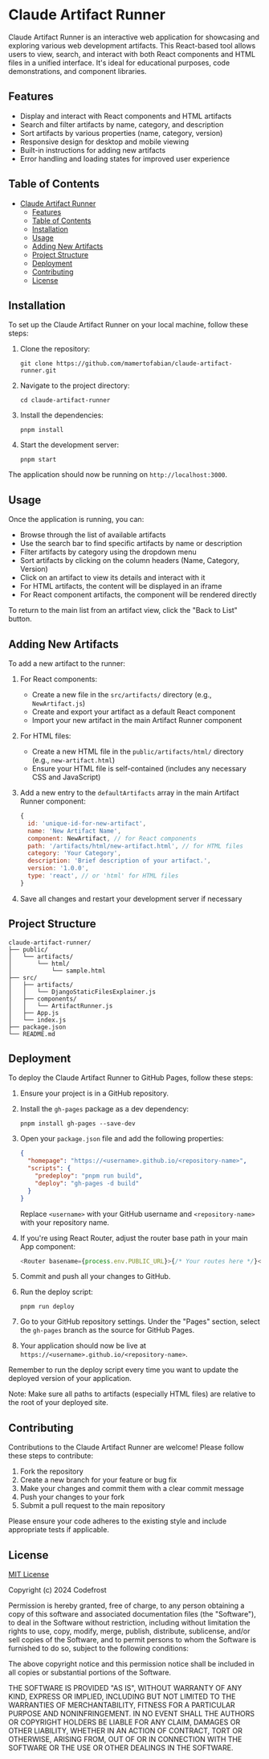 # Claude Artifact Runner

Claude Artifact Runner is an interactive web application for showcasing and exploring various web development artifacts. This React-based tool allows users to view, search, and interact with both React components and HTML files in a unified interface. It's ideal for educational purposes, code demonstrations, and component libraries.

## Features

- Display and interact with React components and HTML artifacts
- Search and filter artifacts by name, category, and description
- Sort artifacts by various properties (name, category, version)
- Responsive design for desktop and mobile viewing
- Built-in instructions for adding new artifacts
- Error handling and loading states for improved user experience

## Table of Contents

- [Claude Artifact Runner](#claude-artifact-runner)
  - [Features](#features)
  - [Table of Contents](#table-of-contents)
  - [Installation](#installation)
  - [Usage](#usage)
  - [Adding New Artifacts](#adding-new-artifacts)
  - [Project Structure](#project-structure)
  - [Deployment](#deployment)
  - [Contributing](#contributing)
  - [License](#license)

## Installation

To set up the Claude Artifact Runner on your local machine, follow these steps:

1. Clone the repository:

   ```
   git clone https://github.com/mamertofabian/claude-artifact-runner.git
   ```

2. Navigate to the project directory:

   ```
   cd claude-artifact-runner
   ```

3. Install the dependencies:

   ```
   pnpm install
   ```

4. Start the development server:
   ```
   pnpm start
   ```

The application should now be running on `http://localhost:3000`.

## Usage

Once the application is running, you can:

- Browse through the list of available artifacts
- Use the search bar to find specific artifacts by name or description
- Filter artifacts by category using the dropdown menu
- Sort artifacts by clicking on the column headers (Name, Category, Version)
- Click on an artifact to view its details and interact with it
- For HTML artifacts, the content will be displayed in an iframe
- For React component artifacts, the component will be rendered directly

To return to the main list from an artifact view, click the "Back to List" button.

## Adding New Artifacts

To add a new artifact to the runner:

1. For React components:

   - Create a new file in the `src/artifacts/` directory (e.g., `NewArtifact.js`)
   - Create and export your artifact as a default React component
   - Import your new artifact in the main Artifact Runner component

2. For HTML files:

   - Create a new HTML file in the `public/artifacts/html/` directory (e.g., `new-artifact.html`)
   - Ensure your HTML file is self-contained (includes any necessary CSS and JavaScript)

3. Add a new entry to the `defaultArtifacts` array in the main Artifact Runner component:

   ```javascript
   {
     id: 'unique-id-for-new-artifact',
     name: 'New Artifact Name',
     component: NewArtifact, // for React components
     path: '/artifacts/html/new-artifact.html', // for HTML files
     category: 'Your Category',
     description: 'Brief description of your artifact.',
     version: '1.0.0',
     type: 'react', // or 'html' for HTML files
   }
   ```

4. Save all changes and restart your development server if necessary

## Project Structure

```
claude-artifact-runner/
├── public/
│   └── artifacts/
│       └── html/
│           └── sample.html
├── src/
│   ├── artifacts/
│   │   └── DjangoStaticFilesExplainer.js
│   ├── components/
│   │   └── ArtifactRunner.js
│   ├── App.js
│   └── index.js
├── package.json
└── README.md
```

## Deployment

To deploy the Claude Artifact Runner to GitHub Pages, follow these steps:

1. Ensure your project is in a GitHub repository.

2. Install the `gh-pages` package as a dev dependency:

   ```
   pnpm install gh-pages --save-dev
   ```

3. Open your `package.json` file and add the following properties:

   ```json
   {
     "homepage": "https://<username>.github.io/<repository-name>",
     "scripts": {
       "predeploy": "pnpm run build",
       "deploy": "gh-pages -d build"
     }
   }
   ```

   Replace `<username>` with your GitHub username and `<repository-name>` with your repository name.

4. If you're using React Router, adjust the router base path in your main App component:

   ```javascript
   <Router basename={process.env.PUBLIC_URL}>{/* Your routes here */}</Router>
   ```

5. Commit and push all your changes to GitHub.

6. Run the deploy script:

   ```
   pnpm run deploy
   ```

7. Go to your GitHub repository settings. Under the "Pages" section, select the `gh-pages` branch as the source for GitHub Pages.

8. Your application should now be live at `https://<username>.github.io/<repository-name>`.

Remember to run the deploy script every time you want to update the deployed version of your application.

Note: Make sure all paths to artifacts (especially HTML files) are relative to the root of your deployed site.

## Contributing

Contributions to the Claude Artifact Runner are welcome! Please follow these steps to contribute:

1. Fork the repository
2. Create a new branch for your feature or bug fix
3. Make your changes and commit them with a clear commit message
4. Push your changes to your fork
5. Submit a pull request to the main repository

Please ensure your code adheres to the existing style and include appropriate tests if applicable.

## License

[MIT License](https://opensource.org/licenses/MIT)

Copyright (c) 2024 Codefrost

Permission is hereby granted, free of charge, to any person obtaining a copy of this software and associated documentation files (the "Software"), to deal in the Software without restriction, including without limitation the rights to use, copy, modify, merge, publish, distribute, sublicense, and/or sell copies of the Software, and to permit persons to whom the Software is furnished to do so, subject to the following conditions:

The above copyright notice and this permission notice shall be included in all copies or substantial portions of the Software.

THE SOFTWARE IS PROVIDED "AS IS", WITHOUT WARRANTY OF ANY KIND, EXPRESS OR IMPLIED, INCLUDING BUT NOT LIMITED TO THE WARRANTIES OF MERCHANTABILITY, FITNESS FOR A PARTICULAR PURPOSE AND NONINFRINGEMENT. IN NO EVENT SHALL THE AUTHORS OR COPYRIGHT HOLDERS BE LIABLE FOR ANY CLAIM, DAMAGES OR OTHER LIABILITY, WHETHER IN AN ACTION OF CONTRACT, TORT OR OTHERWISE, ARISING FROM, OUT OF OR IN CONNECTION WITH THE SOFTWARE OR THE USE OR OTHER DEALINGS IN THE SOFTWARE.

